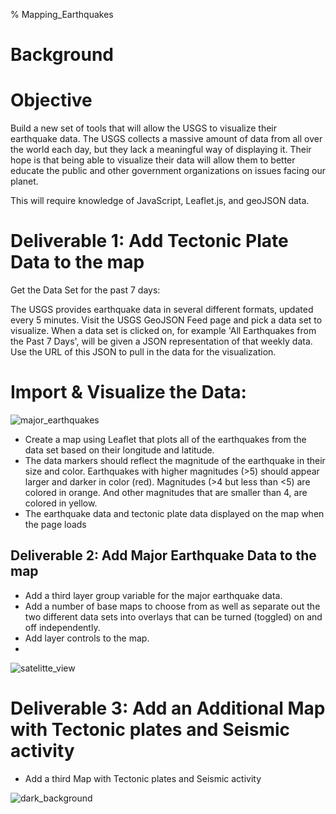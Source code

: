 % Mapping_Earthquakes

# Background

# Objective 
Build a new set of tools that will allow the USGS to visualize their earthquake data. The USGS collects a massive amount of data from all over the world each day, but they lack a meaningful way of displaying it. Their hope is that being able to visualize their data will allow them to better educate the public and other government organizations on issues facing our planet.

This will require knowledge of JavaScript, Leaflet.js, and geoJSON data.

# Deliverable 1: Add Tectonic Plate Data to the map 

Get the Data Set for the past 7 days:

The USGS provides earthquake data in several different formats, updated every 5 minutes. Visit the USGS GeoJSON Feed page and pick a data set to visualize. When a data set is clicked on, for example 'All Earthquakes from the Past 7 Days', will be given a JSON representation of that weekly data. Use the URL of this JSON to pull in the data for the visualization.

# Import & Visualize the Data:
![major_earthquakes](https://user-images.githubusercontent.com/73545138/109374369-e51e9380-7882-11eb-9128-d097da528ef4.PNG)

* Create a map using Leaflet that plots all of the earthquakes from the data set based on their longitude and latitude.
* The data markers should reflect the magnitude of the earthquake in their size and color. Earthquakes with higher magnitudes (>5) should appear larger and darker in color (red).  Magnitudes (>4 but less than <5) are colored in orange.  And other magnitudes that are smaller than 4, are colored in yellow.
* The earthquake data and tectonic plate data displayed on the map when the page loads

## Deliverable 2: Add Major Earthquake Data to the map

* Add a third layer group variable for the major earthquake data.
* Add a number of base maps to choose from as well as separate out the two different data sets into overlays that can be turned (toggled) on and off independently.
* Add layer controls to the map.
* 
![satelitte_view](https://user-images.githubusercontent.com/73545138/109374398-1008e780-7883-11eb-85ab-cd6abe09d5cc.PNG)

# Deliverable 3: Add an Additional Map with Tectonic plates and Seismic activity

* Add a third Map with Tectonic plates and Seismic activity

![dark_background](https://user-images.githubusercontent.com/73545138/109374371-e8198400-7882-11eb-9cb4-dea451c28fcf.PNG)
